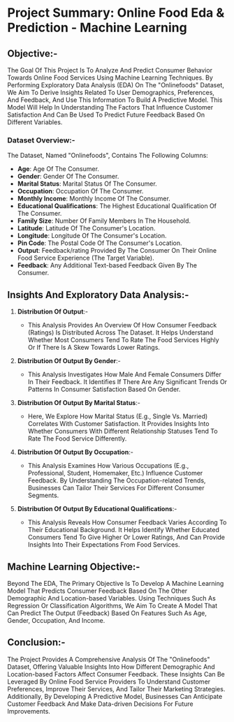 # Project Summary: Online Food Eda & Prediction - Machine Learning

## Objective:-
The Goal Of This Project Is To Analyze And Predict Consumer Behavior Towards Online Food Services Using Machine Learning Techniques. By Performing Exploratory Data Analysis (EDA) On The "Onlinefoods" Dataset, We Aim To Derive Insights Related To User Demographics, Preferences, And Feedback, And Use This Information To Build A Predictive Model. This Model Will Help In Understanding The Factors That Influence Customer Satisfaction And Can Be Used To Predict Future Feedback Based On Different Variables.

### Dataset Overview:-
The Dataset, Named "Onlinefoods", Contains The Following Columns:
- **Age**: Age Of The Consumer.
- **Gender**: Gender Of The Consumer.
- **Marital Status**: Marital Status Of The Consumer.
- **Occupation**: Occupation Of The Consumer.
- **Monthly Income**: Monthly Income Of The Consumer.
- **Educational Qualifications**: The Highest Educational Qualification Of The Consumer.
- **Family Size**: Number Of Family Members In The Household.
- **Latitude**: Latitude Of The Consumer's Location.
- **Longitude**: Longitude Of The Consumer's Location.
- **Pin Code**: The Postal Code Of The Consumer's Location.
- **Output**: Feedback/rating Provided By The Consumer On Their Online Food Service Experience (The Target Variable).
- **Feedback**: Any Additional Text-based Feedback Given By The Consumer.

## Insights And Exploratory Data Analysis:-
1. **Distribution Of Output**:-
   - This Analysis Provides An Overview Of How Consumer Feedback (Ratings) Is Distributed Across The Dataset. It Helps Understand Whether Most Consumers Tend To Rate The Food Services Highly Or If There Is A Skew Towards Lower Ratings.

2. **Distribution Of Output By Gender**:-
   - This Analysis Investigates How Male And Female Consumers Differ In Their Feedback. It Identifies If There Are Any Significant Trends Or Patterns In Consumer Satisfaction Based On Gender.

3. **Distribution Of Output By Marital Status**:-
   - Here, We Explore How Marital Status (E.g., Single Vs. Married) Correlates With Customer Satisfaction. It Provides Insights Into Whether Consumers With Different Relationship Statuses Tend To Rate The Food Service Differently.

4. **Distribution Of Output By Occupation**:-
   - This Analysis Examines How Various Occupations (E.g., Professional, Student, Homemaker, Etc.) Influence Customer Feedback. By Understanding The Occupation-related Trends, Businesses Can Tailor Their Services For Different Consumer Segments.

5. **Distribution Of Output By Educational Qualifications**:-
   - This Analysis Reveals How Consumer Feedback Varies According To Their Educational Background. It Helps Identify Whether Educated Consumers Tend To Give Higher Or Lower Ratings, And Can Provide Insights Into Their Expectations From Food Services.

## Machine Learning Objective:-
Beyond The EDA, The Primary Objective Is To Develop A Machine Learning Model That Predicts Consumer Feedback Based On The Other Demographic And Location-based Variables. Using Techniques Such As Regression Or Classification Algorithms, We Aim To Create A Model That Can Predict The Output (Feedback) Based On Features Such As Age, Gender, Occupation, And Income.

## Conclusion:-
The Project Provides A Comprehensive Analysis Of The "Onlinefoods" Dataset, Offering Valuable Insights Into How Different Demographic And Location-based Factors Affect Consumer Feedback. These Insights Can Be Leveraged By Online Food Service Providers To Understand Customer Preferences, Improve Their Services, And Tailor Their Marketing Strategies. Additionally, By Developing A Predictive Model, Businesses Can Anticipate Customer Feedback And Make Data-driven Decisions For Future Improvements.
